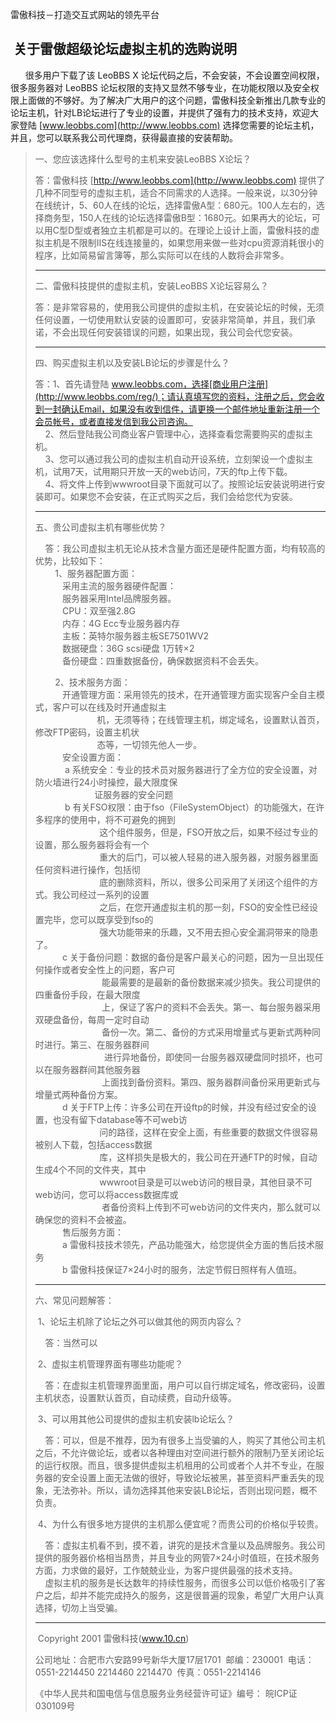 雷傲科技－打造交互式网站的领先平台      


 关于雷傲超级论坛虚拟主机的选购说明
------------------

      很多用户下载了该 LeoBBS X 论坛代码之后，不会安装，不会设置空间权限，很多服务器对 LeoBBS 论坛权限的支持又显然不够专业，在功能权限以及安全权限上面做的不够好。为了解决广大用户的这个问题，雷傲科技全新推出几款专业的论坛主机，针对LB论坛进行了专业的设置，并提供了强有力的技术支持，欢迎大家登陆 [www.leobbs.com](http://www.leobbs.com) 选择您需要的论坛主机，并且，您可以联系我公司代理商，获得最直接的安装帮助。

> 一、您应该选择什么型号的主机来安装LeoBBS X论坛？
> 
> 答：雷傲科技 [http://www.leobbs.com](http://www.leobbs.com) 提供了几种不同型号的虚拟主机，适合不同需求的人选择。一般来说，以30分钟在线统计，5、60人在线的论坛，选择雷傲A型：680元。100人左右的，选择商务型，150人在线的论坛选择雷傲B型：1680元。如果再大的论坛，可以用C型D型或者独立主机都是可以的。在理论上设计上面，雷傲科技的虚拟主机是不限制IIS在线连接量的，如果您用来做一些对cpu资源消耗很小的程序，比如简易留言簿等，那么实际可以在线的人数将会非常多。
> 
> * * *
> 
> 二、雷傲科技提供的虚拟主机，安装LeoBBS X论坛容易么？
> 
> 答：是非常容易的，使用我公司提供的虚拟主机，在安装论坛的时候，无须任何设置，一切使用默认安装的设置即可，安装非常简单，并且，我们承诺，不会出现任何安装错误的问题，如果出现，我公司会代您安装。
> 
> * * *
> 
> 四、购买虚拟主机以及安装LB论坛的步骤是什么？
> 
> 答：1、首先请登陆 www.leobbs.com，选择[商业用户注册](http://www.leobbs.com/reg/)；请认真填写您的资料，注册之后，您会收到一封确认Email，如果没有收到信件，请更换一个邮件地址重新注册一个会员帐号，或者直接发信到我公司咨询。  
>     2、然后登陆我公司商业客户管理中心，选择查看您需要购买的虚拟主机。  
>     3、您可以通过我公司的虚拟主机自动开设系统，立刻架设一个虚拟主机，试用7天，试用期只开放一天的web访问，7天的ftp上传下载。  
>     4、将文件上传到wwwroot目录下面就可以了。按照论坛安装说明进行安装即可。如果您不会安装，在正式购买之后，我们会给您代为安装。
> 
> * * *
> 
> 五、贵公司虚拟主机有哪些优势？
> 
>     答：我公司虚拟主机无论从技术含量方面还是硬件配置方面，均有较高的优势，比较如下：  
>         1、服务器配置方面：  
>            采用主流的服务器硬件配置：  
>            服务器采用Intel品牌服务器。  
>            CPU：双至强2.8G  
>            内存：4G Ecc专业服务器内存  
>            主板：英特尔服务器主板SE7501WV2  
>            数据硬盘：36G scsi硬盘 1万转×2  
>            备份硬盘：四重数据备份，确保数据资料不会丢失。
> 
>         2、技术服务方面：  
>            开通管理方面：采用领先的技术，在开通管理方面实现客户全自主模式，客户可以在线及时开通虚拟主  
>                          机，无须等待；在线管理主机，绑定域名，设置默认首页，修改FTP密码，设置主机状  
>                          态等，一切领先他人一步。  
>            安全设置方面：  
>             a 系统安全：专业的技术员对服务器进行了全方位的安全设置，对防火墙进行24小时操控，最大限度保  
>                         证服务器的安全问题  
>             b 有关FSO权限：由于fso（FileSystemObject）的功能强大，在许多程序的使用中，将不可避免的拥到  
>                           这个组件服务，但是，FSO开放之后，如果不经过专业的设置，那么服务器将会有一个  
>                           重大的后门，可以被人轻易的进入服务器，对服务器里面任何资料进行操作，包括彻  
>                           底的删除资料，所以，很多公司采用了关闭这个组件的方式。我公司经过一系列的设置  
>                           之后，在您开通虚拟主机的那一刻，FSO的安全性已经设置完毕，您可以既享受到fso的  
>                           强大功能带来的乐趣，又不用去担心安全漏洞带来的隐患了。  
>            c 关于备份问题：数据的备份是客户最关心的问题，因为一旦出现任何操作或者安全性上的问题，客户可  
>                            能最需要的是最新的备份数据来减少损失。我公司提供的四重备份手段，在最大限度  
>                            上，保证了客户的资料不会丢失。第一、每台服务器采用双硬盘备份，每周一定时自动  
>                            备份一次。第二、备份的方式采用增量式与更新式两种同时进行。第三、在服务器群间  
>                             进行异地备份，即使同一台服务器双硬盘同时损坏，也可以在服务器群间其他服务器  
>                            上面找到备份资料。第四、服务器群间备份采用更新式与增量式两种备份方案。  
>            d 关于FTP上传：许多公司在开设ftp的时候，并没有经过安全的设置，也没有留下database等不可web访  
>                           问的路径，这样在安全上面，有些重要的数据文件很容易被别人下载，包括access数据  
>                           库，这样损失是极大的，我公司在开通FTP的时候，自动生成4个不同的文件夹，其中  
>                           wwwroot目录是可以web访问的根目录，其他目录不可web访问，您可以将access数据库或  
>                            者备份资料上传到不可web访问的文件夹内，那么就可以确保您的资料不会被盗。  
>            售后服务方面：  
>            a 雷傲科技技术领先，产品功能强大，给您提供全方面的售后技术服务  
>            b 雷傲科技保证7×24小时的服务，法定节假日照样有人值班。
> 
> * * *
> 
> 六、常见问题解答：
> 
>  1、论坛主机除了论坛之外可以做其他的网页内容么？
> 
>     答：当然可以
> 
>  2、虚拟主机管理界面有哪些功能呢？
> 
>     答：在虚拟主机管理界面里面，用户可以自行绑定域名，修改密码，设置主机状态，设置默认首页，自动续费，自动升级等。
> 
>  3、可以用其他公司提供的虚拟主机安装lb论坛么？
> 
>     答：可以，但是不推荐，因为有很多上当受骗的人，购买了其他公司主机之后，不允许做论坛，或者以各种理由对空间进行额外的限制乃至关闭论坛的运行权限。而且，很多提供虚拟主机租用的公司或者个人并不专业，在服务器的安全设置上面无法做的很好，导致论坛被黑，甚至资料严重丢失的现象，无法弥补。所以，请勿选择其他来安装LB论坛，否则出现问题，概不负责。
> 
>  4、为什么有很多地方提供的主机那么便宜呢？而贵公司的价格似乎较贵。
> 
>     答：虚拟主机看不到，摸不着，讲究的是技术含量以及品牌服务。我公司提供的服务器价格相当昂贵，并且专业的网管7×24小时值班，在技术服务方面，力求做的最好，工作兢兢业业，为客户提供最强的技术支持。  
>     虚拟主机的服务是长达数年的持续性服务，而很多公司以低价格吸引了客户之后，却并不能完成持久的服务，这是很普遍的现象，希望广大用户认真选择，切勿上当受骗。
> 
> * * *
> 
>  Copyright 2001 雷傲科技(www.10.cn)
> 
> 公司地址：合肥市六安路99号新华大厦17层1701  邮编：230001  电话：0551-2214450 2214460 2214470  传真：0551-2214146
> 
> 《中华人民共和国电信与信息服务业务经营许可证》编号： 皖ICP证030109号